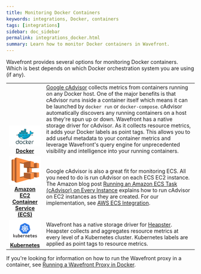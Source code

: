 ```yaml
---
title: Monitoring Docker Containers
keywords: integrations, Docker, containers
tags: [integrations]
sidebar: doc_sidebar
permalink: integrations_docker.html
summary: Learn how to monitor Docker containers in Wavefront.
---
```


Wavefront provides several options for monitoring Docker containers. Which is best depends on which Docker orchestration system you are using (if any).
 
<table class="layout">
<tbody>
<tr>
<td style="text-align: center;vertical-align: bottom; font-weight:bold"><a href="integrations_cadvisor.html"><img src="images/docker.png"/></a><br /><a href="integrations_cadvisor.html">Docker</a></td>
<td style="vertical-align:middle"><a href="https://github.com/google/cadvisor">Google cAdvisor</a> collects metrics from containers running on any Docker host. One of the major benefits is that cAdvisor runs inside a container itself which means it can be launched by <code>docker run</code> or <code>docker-compose</code>. cAdvisor automatically discovers any running containers on a host as they're spun up or down.
Wavefront has a native storage driver for cAdvisor. As it collects resource metrics, it adds your Docker labels as point tags. This allows you to add useful metadata to your container metrics and leverage Wavefront's query engine for unprecedented visibility and intelligence into your running containers.
</td>
</tr>
<tr>
<td style="text-align: center;vertical-align: bottom; font-weight:bold"><a href="integrations_aws_ecs.html"><img src="images/amazon_ecs.png"/></a><br /><a href="integrations_aws_ecs.html">Amazon EC2<br />Container Service (ECS)</a></td>
<td style="vertical-align:middle">Google cAdvisor is also a great fit for monitoring ECS. All you need to do is run cAdvisor on each ECS EC2 instance. The Amazon blog post <a href="https://aws.amazon.com/blogs/compute/running-an-amazon-ecs-task-on-every-instance/">Running an Amazon ECS Task (cAdvisor) on Every Instance</a>​ explains how to run cAdvisor on EC2 instances as they are created. For our implementation, see <a href="integrations_aws_ecs.html">AWS ECS Integration</a>.
</td>
</tr>
<tr>
<td style="text-align: center;vertical-align: bottom; font-weight:bold"><a href="integrations_kubernetes.html"><img src="images/kubernetes.png"/></a><br /><a href="integrations_kubernetes.html">Kubernetes</a></td>
<td style="vertical-align:middle">Wavefront has a native storage driver for <a href="https://github.com/kubernetes/heapster">Heapster</a>. Heapster collects and aggregates resource metrics at every level of a Kubernetes cluster. Kubernetes labels are applied as point tags to resource metrics.
</td>
</tr>
</tbody>
</table>

If you're looking for information on how to run the Wavefront proxy in a container, see [Running a Wavefront Proxy in Docker](proxies_managing.html#docker).



